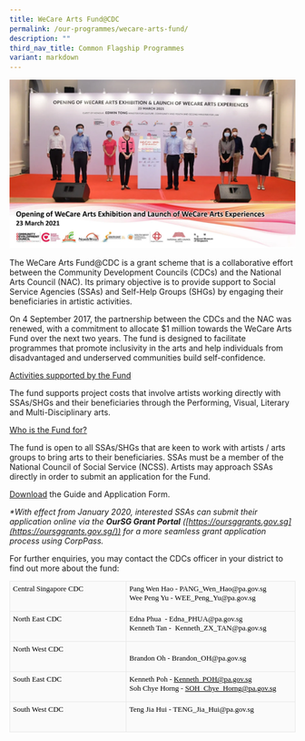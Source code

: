 ```yaml
---
title: WeCare Arts Fund@CDC
permalink: /our-programmes/wecare-arts-fund/
description: ""
third_nav_title: Common Flagship Programmes
variant: markdown
---
```

![we care arts fund exhibition experiences](/images/Common%20Flagship%20Progs/wecare%20arts%20fund.png)

The WeCare Arts Fund@CDC is a grant scheme that is a collaborative effort between the Community Development Councils (CDCs) and the National Arts Council (NAC). Its primary objective is to provide support to Social Service Agencies (SSAs) and Self-Help Groups (SHGs) by engaging their beneficiaries in artistic activities.

On 4 September 2017, the partnership between the CDCs and the NAC was renewed, with a commitment to allocate $1 million towards the WeCare Arts Fund over the next two years. The fund is designed to facilitate programmes that promote inclusivity in the arts and help individuals from disadvantaged and underserved communities build self-confidence.  
  
<u>Activities supported by the Fund</u>
  
The fund supports project costs that involve artists working directly with SSAs/SHGs and their beneficiaries through the Performing, Visual, Literary and Multi-Disciplinary arts.  
  
<u>Who is the Fund for? </u>
  
The fund is open to all SSAs/SHGs that are keen to work with artists / arts groups to bring arts to their beneficiaries. SSAs must be a member of the National Council of Social Service (NCSS). Artists may approach SSAs directly in order to submit an application for the Fund.  
  
[Download](/files/wecare_arts_fund___overview_and_guidelines__3_april_2023_.pdf)&nbsp;the Guide and Application Form. 
  
<i>*With effect from January 2020, interested SSAs can submit their application online via the&nbsp;**OurSG Grant Portal**&nbsp;([https://oursggrants.gov.sg](https://oursggrants.gov.sg/)) for a more seamless grant application process using CorpPass.&nbsp;</i>  
  
For further enquiries, you may contact the CDCs officer in your district to find out more about the fund:

<table width="612" cellspacing="0" cellpadding="0" border="0" style="box-sizing: inherit; margin: 0px; padding: 0px; border-collapse: collapse; border-spacing: 0px; background-color: rgb(250, 250, 250); color: rgb(0, 0, 0); font-family: montserrat-light; font-size: 13px; font-style: normal; font-variant-ligatures: normal; font-variant-caps: normal; font-weight: 400; letter-spacing: normal; orphans: 2; text-align: start; text-transform: none; white-space: normal; widows: 2; word-spacing: 0px; -webkit-text-stroke-width: 0px; text-decoration-thickness: initial; text-decoration-style: initial; text-decoration-color: initial;"><tbody style="box-sizing: inherit; margin: 0px; padding: 0px;"><tr style="box-sizing: inherit; margin: 0px; padding: 0px;"><td valign="top" style="box-sizing: inherit; margin: 0px; padding: 5px 10px 5px 5px; border: 1px solid rgb(232, 232, 232); width: 267px;"><p style="box-sizing: inherit; margin: 0px 0px 10px; padding: 0px;">Central Singapore CDC</p></td><td valign="top" style="box-sizing: inherit; margin: 0px; padding: 5px 10px 5px 5px; border: 1px solid rgb(232, 232, 232); width: 345px;"><p style="box-sizing: inherit; margin: 0px 0px 10px; padding: 0px;">Pang Wen Hao -<span>&nbsp;</span><a href="mailto:PANG_Wen_Hao@pa.gov.sg" style="box-sizing: inherit; margin: 0px; padding: 0px; background-color: transparent; color: rgb(0, 0, 0); text-decoration: none; transition: all 0.3s ease 0s;">PANG_Wen_Hao@pa.gov.sg</a><br style="box-sizing: inherit; margin: 0px; padding: 0px;">Wee Peng Yu -<span>&nbsp;</span><a href="mailto:WEE_Peng_Yu@pa.gov.sg" style="box-sizing: inherit; margin: 0px; padding: 0px; background-color: transparent; color: rgb(0, 0, 0); text-decoration: none; transition: all 0.3s ease 0s;">WEE_Peng_Yu@pa.gov.sg</a>&nbsp;</p></td></tr><tr style="box-sizing: inherit; margin: 0px; padding: 0px;"><td valign="top" style="box-sizing: inherit; margin: 0px; padding: 5px 10px 5px 5px; border: 1px solid rgb(232, 232, 232); width: 267px;"><p style="box-sizing: inherit; margin: 0px 0px 10px; padding: 0px;">North East CDC</p></td><td valign="top" style="box-sizing: inherit; margin: 0px; padding: 5px 10px 5px 5px; border: 1px solid rgb(232, 232, 232); width: 345px;"><p style="box-sizing: inherit; margin: 0px 0px 10px; padding: 0px;">Edna Phua&nbsp; -<span>&nbsp;</span><a href="mailto:Edna_PHUA@pa.gov.sg" style="box-sizing: inherit; margin: 0px; padding: 0px; background-color: transparent; color: rgb(0, 0, 0); text-decoration: none; transition: all 0.3s ease 0s;">Edna_PHUA@pa.gov.sg</a><br style="box-sizing: inherit; margin: 0px; padding: 0px;">Kenneth Tan -&nbsp;<span>&nbsp;</span><a href="mailto:Kenneth_ZX_TAN@pa.gov.sg" style="box-sizing: inherit; margin: 0px; padding: 0px; background-color: transparent; color: rgb(0, 0, 0); text-decoration: none; transition: all 0.3s ease 0s;">Kenneth_ZX_TAN@pa.gov.sg</a>&nbsp;</p></td></tr><tr style="box-sizing: inherit; margin: 0px; padding: 0px;"><td valign="top" style="box-sizing: inherit; margin: 0px; padding: 5px 10px 5px 5px; border: 1px solid rgb(232, 232, 232); width: 267px;"><p style="box-sizing: inherit; margin: 0px 0px 10px; padding: 0px;">North West CDC</p></td><td valign="top" style="box-sizing: inherit; margin: 0px; padding: 5px 10px 5px 5px; border: 1px solid rgb(232, 232, 232); width: 345px;"><p style="box-sizing: inherit; margin: 0px 0px 10px; padding: 0px;"><br style="box-sizing: inherit; margin: 0px; padding: 0px;">Brandon Oh -<span>&nbsp;</span><a href="mailto:Brandon_OH@pa.gov.sg" style="box-sizing: inherit; margin: 0px; padding: 0px; background-color: transparent; color: rgb(0, 0, 0); text-decoration: none; transition: all 0.3s ease 0s;">Brandon_OH@pa.gov.sg</a>&nbsp;</p></td></tr><tr style="box-sizing: inherit; margin: 0px; padding: 0px;"><td valign="top" style="box-sizing: inherit; margin: 0px; padding: 5px 10px 5px 5px; border: 1px solid rgb(232, 232, 232); width: 267px;"><p style="box-sizing: inherit; margin: 0px 0px 10px; padding: 0px;">South East CDC</p></td><td valign="top" style="box-sizing: inherit; margin: 0px; padding: 5px 10px 5px 5px; border: 1px solid rgb(232, 232, 232); width: 345px;"><p style="box-sizing: inherit; margin: 0px 0px 10px; padding: 0px;">Kenneth Poh&nbsp;-&nbsp;<a href="mailto:Kenneth_POH@pa.gov.sg" style="box-sizing: inherit; margin: 0px; padding: 0px; background-color: transparent; color: rgb(0, 0, 0); text-decoration: none; transition: all 0.3s ease 0s;"><span style="box-sizing: inherit; margin: 0px; padding: 0px; text-decoration: underline;">Kenneth_POH@pa.gov.sg</span></a><br style="box-sizing: inherit; margin: 0px; padding: 0px;">Soh Chye Horng -&nbsp;<a href="mailto:SOH_Chye_Horng@pa.gov.sg" style="box-sizing: inherit; margin: 0px; padding: 0px; background-color: transparent; color: rgb(0, 0, 0); text-decoration: none; transition: all 0.3s ease 0s;"><span style="box-sizing: inherit; margin: 0px; padding: 0px; text-decoration: underline;">SOH_Chye_Horng@pa.gov.sg</span></a>&nbsp;</p></td></tr><tr style="box-sizing: inherit; margin: 0px; padding: 0px;"><td valign="top" style="box-sizing: inherit; margin: 0px; padding: 5px 10px 5px 5px; border: 1px solid rgb(232, 232, 232); width: 267px;"><p style="box-sizing: inherit; margin: 0px 0px 10px; padding: 0px;">South West CDC</p></td><td valign="top" style="box-sizing: inherit; margin: 0px; padding: 5px 10px 5px 5px; border: 1px solid rgb(232, 232, 232); width: 345px;"><div style="box-sizing: inherit; margin: 0px; padding: 0px;"><p style="box-sizing: inherit; margin: 0px 0px 10px; padding: 0px;">Teng Jia Hui -<span>&nbsp;</span><a href="mailto:TENG_Jia_Hui@pa.gov.sg" style="box-sizing: inherit; margin: 0px; padding: 0px; background-color: transparent; color: rgb(0, 0, 0); text-decoration: none; transition: all 0.3s ease 0s;">TENG_Jia_Hui@pa.gov.sg&nbsp;</a><br style="box-sizing: inherit; margin: 0px; padding: 0px;">&nbsp;</p></div></td></tr></tbody></table>